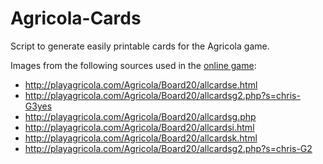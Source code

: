 # Agricola-Cards

Script to generate easily printable cards for the Agricola game.

Images from the following sources used in the [online game](http://playagricola.com/Agricola/Board1/Agricola.html):

- http://playagricola.com/Agricola/Board20/allcardse.html
- http://playagricola.com/Agricola/Board20/allcardsg2.php?s=chris-G3yes
- http://playagricola.com/Agricola/Board20/allcardsg.php
- http://playagricola.com/Agricola/Board20/allcardsi.html
- http://playagricola.com/Agricola/Board20/allcardsk.html
- http://playagricola.com/Agricola/Board20/allcardsg2.php?s=chris-G2

